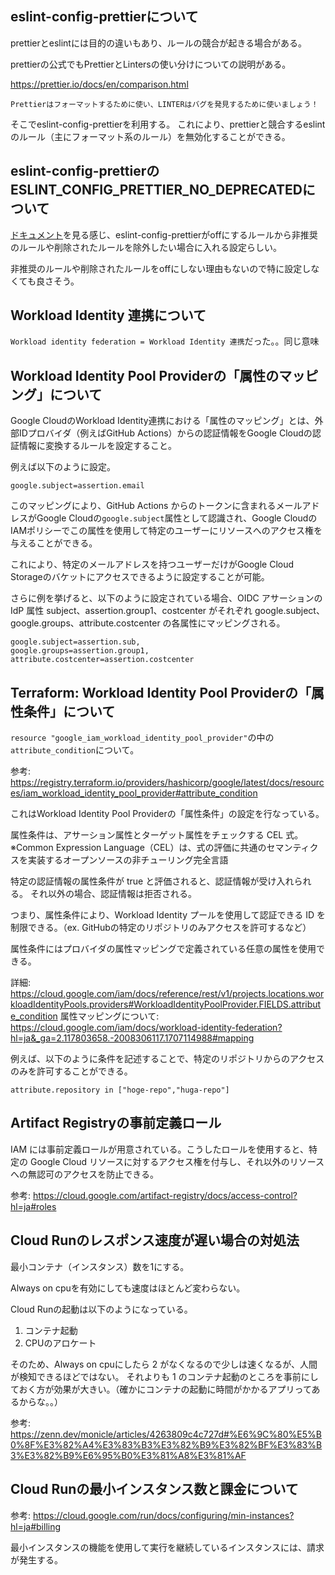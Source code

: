 ## eslint-config-prettierについて

prettierとeslintには目的の違いもあり、ルールの競合が起きる場合がある。

prettierの公式でもPrettierとLintersの使い分けについての説明がある。

https://prettier.io/docs/en/comparison.html

```
Prettierはフォーマットするために使い、LINTERはバグを発見するために使いましょう！
```

そこでeslint-config-prettierを利用する。
これにより、prettierと競合するeslintのルール（主にフォーマット系のルール）を無効化することができる。

## eslint-config-prettierのESLINT_CONFIG_PRETTIER_NO_DEPRECATEDについて

[ドキュメント](https://github.com/prettier/eslint-config-prettier/tree/v9.1.0?tab=readme-ov-file#excluding-deprecated-rules)を見る感じ、eslint-config-prettierがoffにするルールから非推奨のルールや削除されたルールを除外したい場合に入れる設定らしい。

非推奨のルールや削除されたルールをoffにしない理由もないので特に設定しなくても良さそう。

## Workload Identity 連携について

`Workload identity federation = Workload Identity 連携`だった。。同じ意味

## Workload Identity Pool Providerの「属性のマッピング」について

Google CloudのWorkload Identity連携における「属性のマッピング」とは、外部IDプロバイダ（例えばGitHub Actions）からの認証情報をGoogle Cloudの認証情報に変換するルールを設定すること。

例えば以下のように設定。

```
google.subject=assertion.email
```

このマッピングにより、GitHub Actions からのトークンに含まれるメールアドレスがGoogle Cloudの`google.subject`属性として認識され、Google CloudのIAMポリシーでこの属性を使用して特定のユーザーにリソースへのアクセス権を与えることができる。

これにより、特定のメールアドレスを持つユーザーだけがGoogle Cloud Storageのバケットにアクセスできるように設定することが可能。

さらに例を挙げると、以下のように設定されている場合、OIDC アサーションの IdP 属性 subject、assertion.group1、costcenter がそれぞれ google.subject、google.groups、attribute.costcenter の各属性にマッピングされる。

```
google.subject=assertion.sub,
google.groups=assertion.group1,
attribute.costcenter=assertion.costcenter
```

## Terraform: Workload Identity Pool Providerの「属性条件」について

`resource "google_iam_workload_identity_pool_provider"`の中の`attribute_condition`について。

参考: https://registry.terraform.io/providers/hashicorp/google/latest/docs/resources/iam_workload_identity_pool_provider#attribute_condition

これはWorkload Identity Pool Providerの「属性条件」の設定を行なっている。

属性条件は、アサーション属性とターゲット属性をチェックする CEL 式。
※Common Expression Language（CEL）は、式の評価に共通のセマンティクスを実装するオープンソースの非チューリング完全言語

特定の認証情報の属性条件が true と評価されると、認証情報が受け入れられる。
それ以外の場合、認証情報は拒否される。

つまり、属性条件により、Workload Identity プールを使用して認証できる ID を制限できる。（ex. GitHubの特定のリポジトリのみアクセスを許可するなど）

属性条件にはプロバイダの属性マッピングで定義されている任意の属性を使用できる。

詳細: https://cloud.google.com/iam/docs/reference/rest/v1/projects.locations.workloadIdentityPools.providers#WorkloadIdentityPoolProvider.FIELDS.attribute_condition
属性マッピングについて: https://cloud.google.com/iam/docs/workload-identity-federation?hl=ja&_ga=2.117803658.-2008306117.1707114988#mapping

例えば、以下のように条件を記述することで、特定のリポジトリからのアクセスのみを許可することができる。

```
attribute.repository in ["hoge-repo","huga-repo"]
```

## Artifact Registryの事前定義ロール

IAM には事前定義ロールが用意されている。こうしたロールを使用すると、特定の Google Cloud リソースに対するアクセス権を付与し、それ以外のリソースへの無認可のアクセスを防止できる。

参考: https://cloud.google.com/artifact-registry/docs/access-control?hl=ja#roles

## Cloud Runのレスポンス速度が遅い場合の対処法

最小コンテナ（インスタンス）数を1にする。

Always on cpuを有効にしても速度はほとんど変わらない。

Cloud Runの起動は以下のようになっている。

1. コンテナ起動
2. CPUのアロケート

そのため、Always on cpuにしたら 2 がなくなるので少しは速くなるが、人間が検知できるほどではない。
それよりも 1 のコンテナ起動のところを事前にしておく方が効果が大きい。（確かにコンテナの起動に時間がかかるアプリってあるからな。。）

参考: https://zenn.dev/monicle/articles/4263809c4c727d#%E6%9C%80%E5%B0%8F%E3%82%A4%E3%83%B3%E3%82%B9%E3%82%BF%E3%83%B3%E3%82%B9%E6%95%B0%E3%81%A8%E3%81%AF

## Cloud Runの最小インスタンス数と課金について

参考: https://cloud.google.com/run/docs/configuring/min-instances?hl=ja#billing

最小インスタンスの機能を使用して実行を継続しているインスタンスには、請求が発生する。
